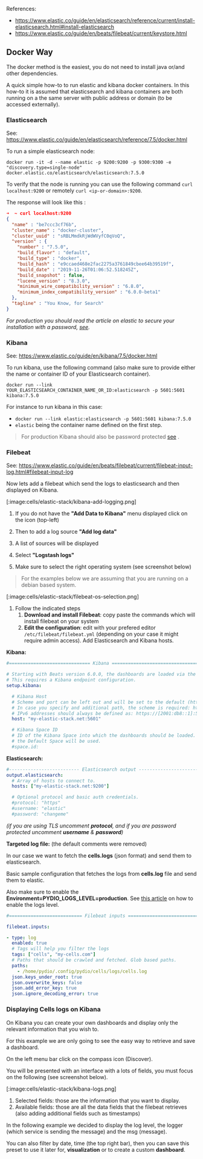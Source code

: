 References:

- https://www.elastic.co/guide/en/elasticsearch/reference/current/install-elasticsearch.html#install-elasticsearch
- https://www.elastic.co/guide/en/beats/filebeat/current/keystore.html


## Docker Way

The docker method is the easiest, you do not need to install java or/and other dependencies.

A quick simple how-to to run elastic and kibana docker containers.
In this how-to it is assumed  that elasticsearch and kibana containers are both running on a the same server with public address or domain (to be accessed externally).

### Elasticsearch

See: https://www.elastic.co/guide/en/elasticsearch/reference/7.5/docker.html

To run a simple elasticsearch node:

`docker run -it -d --name elastic -p 9200:9200 -p 9300:9300 -e "discovery.type=single-node" docker.elastic.co/elasticsearch/elasticsearch:7.5.0`

To verify that the node is running you can use the following command `curl localhost:9200` or remotely `curl <ip-or-domain>:9200`.

The response will look like this :

```json
➜  ~ curl localhost:9200
{
  "name" : "be7ccc3cf76b",
  "cluster_name" : "docker-cluster",
  "cluster_uuid" : "sRBLMmdkRjWdWVyfC0qVoQ",
  "version" : {
    "number" : "7.5.0",
    "build_flavor" : "default",
    "build_type" : "docker",
    "build_hash" : "e9ccaed468e2fac2275a3761849cbee64b39519f",
    "build_date" : "2019-11-26T01:06:52.518245Z",
    "build_snapshot" : false,
    "lucene_version" : "8.3.0",
    "minimum_wire_compatibility_version" : "6.8.0",
    "minimum_index_compatibility_version" : "6.0.0-beta1"
  },
  "tagline" : "You Know, for Search"
}
```

*For production you should read the article on elastic to secure your installation with a password, [see](https://www.elastic.co/guide/en/elasticsearch/reference/current/configuring-security.html).*

### Kibana

See: https://www.elastic.co/guide/en/kibana/7.5/docker.html

To run kibana, use the following command (also make sure to provide either the name or container ID of your Elasticsearch container).

`docker run --link YOUR_ELASTICSEARCH_CONTAINER_NAME_OR_ID:elasticsearch -p 5601:5601 kibana:7.5.0`

For instance to run kibana in this case:

- `docker run --link elastic:elasticsearch -p 5601:5601 kibana:7.5.0` 
- `elastic` being the container name defined on the first step.

> For production Kibana should also be password protected [see](https://www.elastic.co/guide/en/kibana/7.5/using-kibana-with-security.html) .

### Filebeat

See: https://www.elastic.co/guide/en/beats/filebeat/current/filebeat-input-log.html#filebeat-input-log

Now lets add a filebeat which send the logs to elasticsearch and then displayed on Kibana.

[:image:cells/elastic-stack/kibana-add-logging.png]

1. If you do not have the **"Add Data to Kibana"** menu displayed click on the icon (top-left)

2. Then to add a log source **"Add log data"**

3. A list of sources will be displayed

4. Select **"Logstash logs"**

5. Make sure to select the right operating system (see screenshot below)

> For the examples below we are assuming that you are running on a debian based system.

[:image:cells/elastic-stack/filebeat-os-selection.png]

1. Follow the indicated steps
   1. **Download and install Filebeat**:  copy paste the commands which will install filebeat on your system
   2. **Edit the configuration**: edit with your prefered editor `/etc/filebeat/filebeat.yml` (depending on your case it might require admin access).
      Add Elasticsearch and Kibana hosts.

**Kibana:**

```yaml
#============================== Kibana =====================================

# Starting with Beats version 6.0.0, the dashboards are loaded via the Kibana API.
# This requires a Kibana endpoint configuration.
setup.kibana:

  # Kibana Host
  # Scheme and port can be left out and will be set to the default (http and 5601)
  # In case you specify and additional path, the scheme is required: http://localhost:5601/path
  # IPv6 addresses should always be defined as: https://[2001:db8::1]:5601
  host: "my-elastic-stack.net:5601"

  # Kibana Space ID
  # ID of the Kibana Space into which the dashboards should be loaded. By default,
  # the Default Space will be used.
  #space.id:
```

**Elasticsearch:**

```yaml
#-------------------------- Elasticsearch output ------------------------------
output.elasticsearch:
  # Array of hosts to connect to.
  hosts: ["my-elastic-stack.net:9200"]

  # Optional protocol and basic auth credentials.
  #protocol: "https"
  #username: "elastic"
  #password: "changeme"
```

*(if you are using TLS uncomment **protocol**, and if you are password protected uncomment **username** & **password**)*

**Targeted log file:** (the default comments were removed)

In our case we want to fetch the **cells.logs** (json format) and send them to elasticsearch.

Basic sample configuration that fetches the logs from **cells.log** file and send them to elastic.

Also make sure to enable the **Environment=PYDIO_LOGS_LEVEL=production**.
See [this article](https://pydio.com/en/docs/cells/v2/systems-logs) on how to enable the logs level.

```yaml
#=========================== Filebeat inputs =============================

filebeat.inputs:

- type: log
  enabled: true
  # Tags will help you filter the logs
  tags: ["cells", "my-cells.com"]
  # Paths that should be crawled and fetched. Glob based paths.
  paths:
    - /home/pydio/.config/pydio/cells/logs/cells.log
  json.keys_under_root: true
  json.overwrite_keys: false
  json.add_error_key: true
  json.ignore_decoding_error: true
```

### Displaying Cells logs on Kibana

On Kibana you can create your own dashboards and display only the relevant information that you wish to.

For this example we are only going to see the easy way to retrieve and save a dashboard.

On the left menu bar click on the compass icon (Discover).

You will be presented with an interface with a lots of fields, you must focus on the following (see screenshot below).

[:image:cells/elastic-stack/kibana-logs.png]


1. Selected fields: those are the information that you want to display.
2. Available fields: those are all the data fields that the filebeat retrieves (also adding additional fields such as timestamps)

In the following example we decided to display the log level, the logger (which service is sending the message) and the msg (message).

You can also filter by date, time (the top right bar), then you can save this preset to use it later for, **visualization** or to create a custom **dashboard**.
